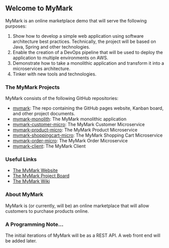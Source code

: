 ## Welcome to MyMark

MyMark is an online marketplace demo that will serve the following purposes:

1. Show how to develop a simple web application using software architecture best practices. Technically, the project will be based on Java, Spring and other technologies.
2. Enable the creation of a DevOps pipeline that will be used to deploy the application to multiple environments on AWS. 
3. Demonstrate how to take a monolithic application and transform it into a microservices architecture.
4. Tinker with new tools and technologies.

### The MyMark Projects

MyMark consists of the following GitHub repositories:

- [mymark](https://github.com/jsicree/mymark): The repo containing the GitHub pages website, Kanban board, and other project documents.
- [mymark-monolith](https://github.com/jsicree/mymark-monolith): The MyMark monolithic application
- [mymark-customer-micro](https://github.com/jsicree/mymark-customer-micro): The MyMark Customer Microservice
- [mymark-product-micro](https://github.com/jsicree/mymark-product-micro): The MyMark Product Microservice
- [mymark-shoppingcart-micro](https://github.com/jsicree/mymark-shoppingcart-micro): The MyMark Shopping Cart Microservice
- [mymark-order-micro](https://github.com/jsicree/mymark-order-micro): The MyMark Order Microservice
- [mymark-client](https://github.com/jsicree/mymark-client): The MyMark Client

### Useful Links

- [The MyMark Website](https://jsicree.github.io/mymark)
- [The MyMark Project Board](https://github.com/jsicree/mymark/projects/1)
- [The MyMark Wiki](https://github.com/jsicree/mymark/wiki)

### About MyMark

MyMark is (or currently, will be) an online marketplace that will allow customers to purchase products online.

### A Programming Note...

The initial iterations of MyMark will be as a REST API. A web front end will be added later.

